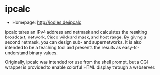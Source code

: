 # ipcalc

* Homepage: http://jodies.de/ipcalc

ipcalc takes an IPv4 address and netmask and calculates the resulting
 broadcast, network, Cisco wildcard mask, and host range. By giving a
 second netmask, you can design sub- and supernetworks. It is also intended
 to be a teaching tool and presents the results as easy-to-understand
 binary values.

 Originally, ipcalc was intended for use from the shell prompt, but a CGI
 wrapper is provided to enable colorful HTML display through a webserver.

